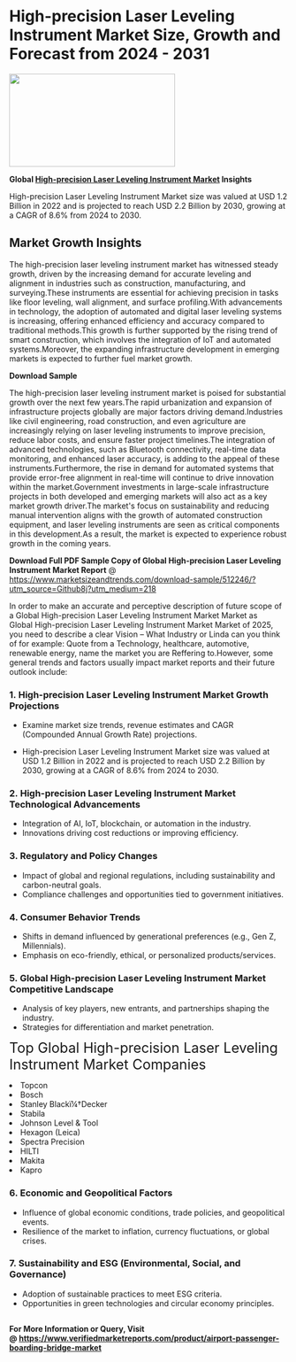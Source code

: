 <H1>High-precision Laser Leveling Instrument Market Size, Growth and Forecast from 2024 - 2031</H1><img class="aligncenter size-medium wp-image-584254" src="https://thirdeyenews.in/wp-content/uploads/2024/09/Global-Market-Research-300x168.jpeg" alt="" width="300" height="168" /><p><strong>Global&nbsp;<a href="https://www.marketsizeandtrends.com/download-sample/512246/?utm_source=Github8j?utm_medium=218">High-precision Laser Leveling Instrument Market</a> Insights</strong></p><p>High-precision Laser Leveling Instrument Market size was valued at USD 1.2 Billion in 2022 and is projected to reach USD 2.2 Billion by 2030, growing at a CAGR of 8.6% from 2024 to 2030.</p><p><h2>Market Growth Insights</h2> <p>The high-precision laser leveling instrument market has witnessed steady growth, driven by the increasing demand for accurate leveling and alignment in industries such as construction, manufacturing, and surveying.These instruments are essential for achieving precision in tasks like floor leveling, wall alignment, and surface profiling.With advancements in technology, the adoption of automated and digital laser leveling systems is increasing, offering enhanced efficiency and accuracy compared to traditional methods.This growth is further supported by the rising trend of smart construction, which involves the integration of IoT and automated systems.Moreover, the expanding infrastructure development in emerging markets is expected to further fuel market growth.</p> <p><strong>Download Sample</strong></p> <p>The high-precision laser leveling instrument market is poised for substantial growth over the next few years.The rapid urbanization and expansion of infrastructure projects globally are major factors driving demand.Industries like civil engineering, road construction, and even agriculture are increasingly relying on laser leveling instruments to improve precision, reduce labor costs, and ensure faster project timelines.The integration of advanced technologies, such as Bluetooth connectivity, real-time data monitoring, and enhanced laser accuracy, is adding to the appeal of these instruments.Furthermore, the rise in demand for automated systems that provide error-free alignment in real-time will continue to drive innovation within the market.Government investments in large-scale infrastructure projects in both developed and emerging markets will also act as a key market growth driver.The market's focus on sustainability and reducing manual intervention aligns with the growth of automated construction equipment, and laser leveling instruments are seen as critical components in this development.As a result, the market is expected to experience robust growth in the coming years.</p> <p><span class=""><strong>Download Full PDF Sample Copy of Global High-precision Laser Leveling Instrument Market Report</strong> @ <a href="https://www.marketsizeandtrends.com/download-sample/512246/?utm_source=Github8j?utm_medium=218" target="_blank">https://www.marketsizeandtrends.com/download-sample/512246/?utm_source=Github8j?utm_medium=218</a></span></p><p>In order to make an accurate and perceptive description of future scope of a Global&nbsp;High-precision Laser Leveling Instrument Market Market as Global&nbsp;High-precision Laser Leveling Instrument Market Market of 2025, you need to describe a clear Vision &ndash; What Industry or Linda can you think of for example: Quote from a Technology, healthcare, automotive, renewable energy, name the market you are Reffering to.However, some general trends and factors usually impact market reports and their future outlook include:</p><h3>1.&nbsp;<strong>High-precision Laser Leveling Instrument Market Growth Projections</strong></h3><ul><li>Examine market size trends, revenue estimates and CAGR (Compounded Annual Growth Rate) projections.</li><li><p>High-precision Laser Leveling Instrument Market size was valued at USD 1.2 Billion in 2022 and is projected to reach USD 2.2 Billion by 2030, growing at a CAGR of 8.6% from 2024 to 2030.</p></li></ul><h3>2.&nbsp;<strong>High-precision Laser Leveling Instrument Market Technological Advancements</strong></h3><ul><li>Integration of AI, IoT, blockchain, or automation in the industry.</li><li>Innovations driving cost reductions or improving efficiency.</li></ul><h3>3.&nbsp;<strong>Regulatory and Policy Changes</strong></h3><ul><li>Impact of global and regional regulations, including sustainability and carbon-neutral goals.</li><li>Compliance challenges and opportunities tied to government initiatives.</li></ul><h3>4.&nbsp;<strong>Consumer Behavior Trends</strong></h3><ul><li>Shifts in demand influenced by generational preferences (e.g., Gen Z, Millennials).</li><li>Emphasis on eco-friendly, ethical, or personalized products/services.</li></ul><h3>5.&nbsp;<strong>Global High-precision Laser Leveling Instrument Market Competitive Landscape</strong></h3><ul><li>Analysis of key players, new entrants, and partnerships shaping the industry.</li><li>Strategies for differentiation and market penetration.</li></ul><p data-pm-slice="1 1 []"><span style="color: inherit; font-family: inherit; font-size: 25px;">Top Global High-precision Laser Leveling Instrument Market Companies</span></p><div class="" data-test-id=""><p><li>Topcon</li><li> Bosch</li><li> Stanley Blackï¼†Decker</li><li> Stabila</li><li> Johnson Level & Tool</li><li> Hexagon (Leica)</li><li> Spectra Precision</li><li> HILTI</li><li> Makita</li><li> Kapro</li></p></div><h3>6.&nbsp;<strong>Economic and Geopolitical Factors</strong></h3><ul><li>Influence of global economic conditions, trade policies, and geopolitical events.</li><li>Resilience of the market to inflation, currency fluctuations, or global crises.</li></ul><h3>7.&nbsp;<strong>Sustainability and ESG (Environmental, Social, and Governance)</strong></h3><ul><li>Adoption of sustainable practices to meet ESG criteria.</li><li>Opportunities in green technologies and circular economy principles.</li></ul><h2><strong style="font-size: 14px;">For More Information or Query, Visit @&nbsp;</strong><a style="background-color: #ffffff; font-size: 14px;" href="https://www.marketsizeandtrends.com/report/high-precision-laser-leveling-instrument-market/" target="_blank">https://www.verifiedmarketreports.com/product/airport-passenger-boarding-bridge-market</a></h2>